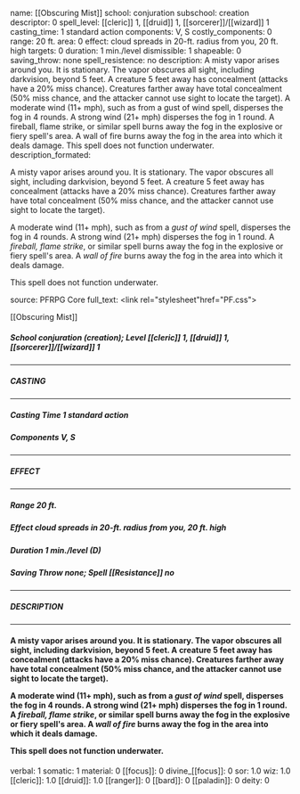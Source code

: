 name: [[Obscuring Mist]]
school: conjuration
subschool: creation
descriptor: 0
spell_level: [[cleric]] 1, [[druid]] 1, [[sorcerer]]/[[wizard]] 1
casting_time: 1 standard action
components: V, S
costly_components: 0
range: 20 ft.
area: 0
effect: cloud spreads in 20-ft. radius from you, 20 ft. high
targets: 0
duration: 1 min./level
dismissible: 1
shapeable: 0
saving_throw: none
spell_resistence: no
description: A misty vapor arises around you. It is stationary. The vapor obscures all sight, including darkvision, beyond 5 feet. A creature 5 feet away has concealment (attacks have a 20% miss chance). Creatures farther away have total concealment (50% miss chance, and the attacker cannot use sight to locate the target).  A moderate wind (11+ mph), such as from a gust of wind spell, disperses the fog in 4 rounds. A strong wind (21+ mph) disperses the fog in 1 round. A fireball, flame strike, or similar spell burns away the fog in the explosive or fiery spell's area. A wall of fire burns away the fog in the area into which it deals damage.  This spell does not function underwater.
description_formated: <p>A misty vapor arises around you. It is stationary. The vapor obscures all sight, including darkvision, beyond 5 feet. A creature 5 feet away has concealment (attacks have a 20% miss chance). Creatures farther away have total concealment (50% miss chance, and the attacker cannot use sight to locate the target).</p><p>A moderate wind (11+ mph), such as from a <i>gust of wind</i> spell, disperses the fog in 4 rounds. A strong wind (21+ mph) disperses the fog in 1 round. A <i>fireball, flame strike</i>, or similar spell burns away the fog in the explosive or fiery spell's area. A <i>wall of fire</i> burns away the fog in the area into which it deals damage.</p><p>This spell does not function underwater.</p>
source: PFRPG Core
full_text: <link rel="stylesheet"href="PF.css"><div class="heading"><p class="alignleft">[[Obscuring Mist]]</p><div style="clear: both;"></div></div><div><h5><b>School </b>conjuration (creation); <b>Level </b>[[cleric]] 1, [[druid]] 1, [[sorcerer]]/[[wizard]] 1</h5></div><hr/><div><h5><b>CASTING</b></h5></div><hr/><div><h5><b>Casting Time </b>1 standard action</h5><h5><b>Components </b>V, S</h5></div><hr/><div><h5><b>EFFECT</b></h5></div><hr/><div><h5><b>Range </b>20 ft.</h5><h5><b>Effect </b>cloud spreads in 20-ft. radius from you, 20 ft. high</h5><h5><b>Duration </b>1 min./level (D)</h5><h5><b>Saving Throw </b>none; <b>Spell [[Resistance]] </b>no</h5></div><hr/><div><h5><b>DESCRIPTION</b></h5></div><hr/><div><h4><p>A misty vapor arises around you. It is stationary. The vapor obscures all sight, including darkvision, beyond 5 feet. A creature 5 feet away has concealment (attacks have a 20% miss chance). Creatures farther away have total concealment (50% miss chance, and the attacker cannot use sight to locate the target).</p><p>A moderate wind (11+ mph), such as from a <i>gust of wind</i> spell, disperses the fog in 4 rounds. A strong wind (21+ mph) disperses the fog in 1 round. A <i>fireball, flame strike</i>, or similar spell burns away the fog in the explosive or fiery spell's area. A <i>wall of fire</i> burns away the fog in the area into which it deals damage.</p><p>This spell does not function underwater.</p></h4></div>
verbal: 1
somatic: 1
material: 0
[[focus]]: 0
divine_[[focus]]: 0
sor: 1.0
wiz: 1.0
[[cleric]]: 1.0
[[druid]]: 1.0
[[ranger]]: 0
[[bard]]: 0
[[paladin]]: 0
deity: 0
